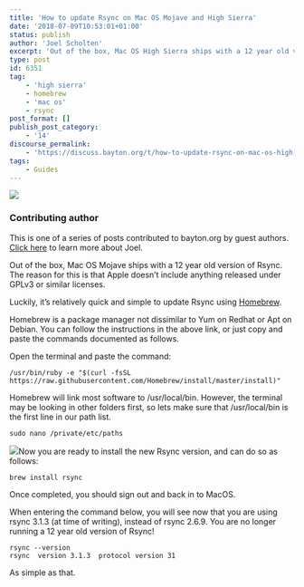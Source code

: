 ```yaml
---
title: 'How to update Rsync on Mac OS Mojave and High Sierra'
date: '2018-07-09T10:53:01+01:00'
status: publish
author: 'Joel Scholten'
excerpt: 'Out of the box, Mac OS High Sierra ships with a 12 year old version of Rsync. The reason for this is that Apple doesn’t include anything released under GPLv3 or similar licenses. Luckily, it''s relatively quick and simple to update Rsync using Homebrew. Homebrew is a package manager not dissimilar to Yum on Redhat or Apt on Debian. You can follow the instructions in the above link, or just copy and paste the commands documented as follows.'
type: post
id: 6351
tag:
    - 'high sierra'
    - homebrew
    - 'mac os'
    - rsync
post_format: []
publish_post_category:
    - '14'
discourse_permalink:
    - 'https://discuss.bayton.org/t/how-to-update-rsync-on-mac-os-high-sierra/162'
tags:
    - Guides
---
```

<div class="callout callout-info"> 

![](https://r2_worker.bayton.workers.dev/uploads/2018/07/Joel400.jpg)

### Contributing author

 This is one of a series of posts contributed to bayton.org by guest authors. [Click here](https://www.linkedin.com/in/jo%C3%ABl-scholten-9b822b35/) to learn more about Joel. </div>

Out of the box, Mac OS Mojave ships with a 12 year old version of Rsync. The reason for this is that Apple doesn’t include anything released under GPLv3 or similar licenses.

Luckily, it’s relatively quick and simple to update Rsync using [Homebrew](https://brew.sh).

Homebrew is a package manager not dissimilar to Yum on Redhat or Apt on Debian. You can follow the instructions in the above link, or just copy and paste the commands documented as follows.

Open the terminal and paste the command:

```
/usr/bin/ruby -e "$(curl -fsSL https://raw.githubusercontent.com/Homebrew/install/master/install)"
```

Homebrew will link most software to /usr/local/bin. However, the terminal may be looking in other folders first, so lets make sure that /usr/local/bin is the first line in our path list.

```
sudo nano /private/etc/paths
```

![](https://r2_worker.bayton.workers.dev/uploads/2018/07/Screen-Shot-2018-07-08-at-15.31.49.png)Now you are ready to install the new Rsync version, and can do so as follows:

```
brew install rsync
```

Once completed, you should sign out and back in to MacOS.

When entering the command below, you will see now that you are using rsync 3.1.3 (at time of writing), instead of rsync 2.6.9. You are no longer running a 12 year old version of Rsync!

```
rsync --version
rsync  version 3.1.3  protocol version 31
```

As simple as that.